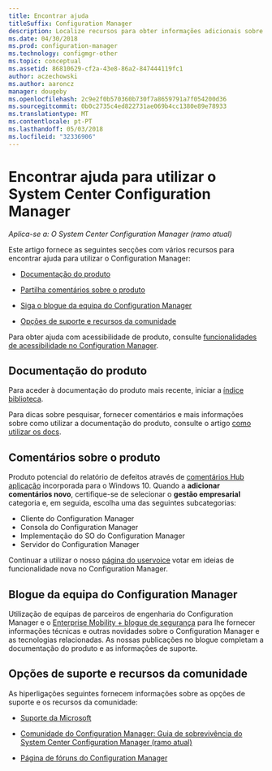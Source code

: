 ```yaml
---
title: Encontrar ajuda
titleSuffix: Configuration Manager
description: Localize recursos para obter informações adicionais sobre o System Center Configuration Manager.
ms.date: 04/30/2018
ms.prod: configuration-manager
ms.technology: configmgr-other
ms.topic: conceptual
ms.assetid: 86810629-cf2a-43e8-86a2-847444119fc1
author: aczechowski
ms.author: aaroncz
manager: dougeby
ms.openlocfilehash: 2c9e2f0b570360b730f7a8659791a7f054200d36
ms.sourcegitcommit: 0b0c2735c4ed822731ae069b4cc1380e89e78933
ms.translationtype: MT
ms.contentlocale: pt-PT
ms.lasthandoff: 05/03/2018
ms.locfileid: "32336906"
---
```

# <a name="find-help-for-using-system-center-configuration-manager"></a>Encontrar ajuda para utilizar o System Center Configuration Manager

*Aplica-se a: O System Center Configuration Manager (ramo atual)*

Este artigo fornece as seguintes secções com vários recursos para encontrar ajuda para utilizar o Configuration Manager:  

- [Documentação do produto](#bkmk_Info)  

- [Partilha comentários sobre o produto](#product-feedback)  

- [Siga o blogue da equipa do Configuration Manager](#BKMK_ProductGroupBlog)  

- [Opções de suporte e recursos da comunidade](#BKMK_SupportOptions)  

Para obter ajuda com acessibilidade de produto, consulte [funcionalidades de acessibilidade no Configuration Manager](../../core/understand/accessibility-features.md).  


##  <a name="bkmk_Info"></a> Documentação do produto  

Para aceder à documentação do produto mais recente, iniciar a [índice biblioteca](https://docs.microsoft.com/sccm/).  

<a name="BKMK_SearchTips"></a>  

Para dicas sobre pesquisar, fornecer comentários e mais informações sobre como utilizar a documentação do produto, consulte o artigo [como utilizar os docs](/sccm/core/understand/use-docs).  



## <a name="product-feedback"></a>Comentários sobre o produto
Produto potencial do relatório de defeitos através de [comentários Hub aplicação](https://support.microsoft.com/help/4021566/windows-10-send-feedback-to-microsoft-with-feedback-hub-app) incorporada para o Windows 10. Quando a **adicionar comentários novo**, certifique-se de selecionar o **gestão empresarial** categoria e, em seguida, escolha uma das seguintes subcategorias:
 - Cliente do Configuration Manager
 - Consola do Configuration Manager
 - Implementação do SO do Configuration Manager
 - Servidor do Configuration Manager

Continuar a utilizar o nosso [página do uservoice](http://configurationmanager.uservoice.com/) votar em ideias de funcionalidade nova no Configuration Manager.


##  <a name="BKMK_ProductGroupBlog"></a> Blogue da equipa do Configuration Manager  
 Utilização de equipas de parceiros de engenharia do Configuration Manager e o [Enterprise Mobility + blogue de segurança](https://cloudblogs.microsoft.com/enterprisemobility/?product=system-center-configuration-manager) para lhe fornecer informações técnicas e outras novidades sobre o Configuration Manager e as tecnologias relacionadas. As nossas publicações no blogue completam a documentação do produto e as informações de suporte.  


##  <a name="BKMK_SupportOptions"></a> Opções de suporte e recursos da comunidade  
 As hiperligações seguintes fornecem informações sobre as opções de suporte e os recursos da comunidade:  

-   [Suporte da Microsoft](http://go.microsoft.com/fwlink/?LinkId=243064)  

-   [Comunidade do Configuration Manager: Guia de sobrevivência do System Center Configuration Manager (ramo atual)](http://social.technet.microsoft.com/wiki/contents/articles/33035.system-center-configuration-manager-current-branch-survival-guide.aspx )  

-   [Página de fóruns do Configuration Manager](https://social.technet.microsoft.com/Forums/en-US/home?category=ConfigMgrCB)  
    <!-- NOTE: the above URL requires "en-US" for the category to work -->
